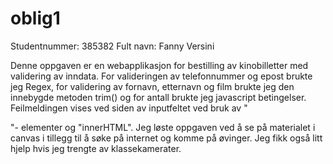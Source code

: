# oblig1
Studentnummer: 385382
Fult navn: Fanny Versini

Denne oppgaven er en webapplikasjon for bestilling av kinobilletter med validering av inndata. For valideringen av telefonnummer og epost brukte jeg Regex, for validering av fornavn, etternavn og film brukte jeg den innebygde metoden trim() og for antall brukte jeg javascript betingelser. Feilmeldingen vises ved siden av inputfeltet ved bruk av "<div>"- elementer og "innerHTML".
Jeg løste oppgaven ved å se på materialet i canvas i tillegg til å søke på internet og komme på øvinger. Jeg fikk også litt hjelp hvis jeg trengte av klassekamerater.

